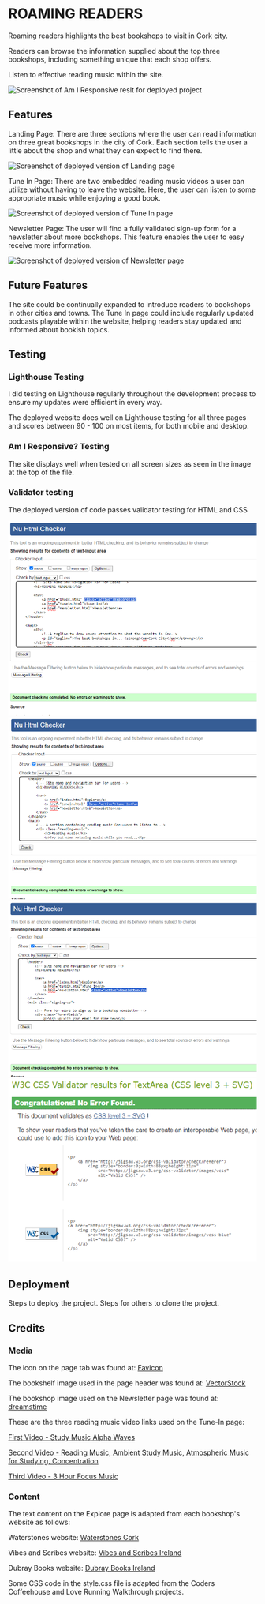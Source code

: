 # ROAMING READERS
Roaming readers highlights the best bookshops to visit in Cork city. 

Readers can browse the information supplied about the top three bookshops, including something unique that each shop offers.

Listen to effective reading music within the site.

![Screenshot of Am I Responsive reslt for deployed project]() 
## Features

Landing Page: There are three sections where the user can read information on three great bookshops in the city of Cork. Each section tells the user a little about the shop and what they can expect to find there.

![Screenshot of deployed version of Landing page]()

Tune In Page: There are two embedded reading music videos a user can utilize without having to leave the website. Here, the user can listen to some appropriate music while enjoying a good book.

![Screenshot of deployed version of Tune In page]()

Newsletter Page: The user will find a fully validated sign-up form for a newsletter about more bookshops. This feature enables the user to easy receive more information.

![Screenshot of deployed version of Newsletter page]()

## Future Features 
The site could be continually expanded to introduce readers to bookshops in other cities and towns. 
The Tune In page could include regularly updated podcasts playable within the website, helping readers stay updated and informed about bookish topics.

## Testing 
### Lighthouse Testing
I did testing on Lighthouse regularly throughout the development process to ensure my updates were efficient in every way.

The deployed website does well on Lighthouse testing for all three pages and scores between 90 - 100 on most items, for both mobile and desktop.

### Am I Responsive? Testing
The site displays well when tested on all screen sizes as seen in the image at the top of the file.

### Validator testing
The deployed version of code passes validator testing for HTML and CSS

![Explore page html validation](/assets/images/explore-page-html-validation.png)
![Tune In page html validation](/assets/images/tune-in-page-html-validation.png)
![Newsletter page html validation](/assets/images/newsletter-page-html-validation.png)
![CSS Validation](/assets/images/css-validation.png)

## Deployment
Steps to deploy the project.
Steps for others to clone the project.

## Credits

### Media
The icon on the page tab was found at: [Favicon](https://favicon.io/emoji-favicons/books/)

The bookshelf image used in the page header was found at: [VectorStock](https://www.vectorstock.com/royalty-free-vector/book-shelf-concept-vector-45081013)

The bookshop image used on the Newsletter page was found at: [dreamstime](https://www.dreamstime.com/stock-illustration-bookshop-bookstore-building-facade-row-books-window-vector-illustration-image99251970)

These are the three reading music video links used on the Tune-In page:

[First Video - Study Music Alpha Waves](https://www.youtube.com/watch?v=WPni755-Krg&t=198s)

[Second Video - Reading Music, Ambient Study Music, Atmospheric Music for Studying, Concentration](https://www.youtube.com/watch?v=I6wFBVk4uGQ)

[Third Video - 3 Hour Focus Music](https://www.youtube.com/watch?v=ctXQxPO3bbg&list=PLQkQfzsIUwRaXv-BmCq4sWcOTDz1Vd_F2)


### Content

The text content on the Explore page is adapted from each bookshop's website as follows:

Waterstones website: [Waterstones Cork](https://www.waterstones.com/bookshops/cork)

Vibes and Scribes website: [Vibes and Scribes Ireland](https://www.vibesandscribes.ie/about-us/)

Dubray Books website: [Dubray Books Ireland](https://www.dubraybooks.ie/giftcard/personal-shopper)

Some CSS code in the style.css file is adapted from the Coders Coffeehouse and Love Running Walkthrough projects.
